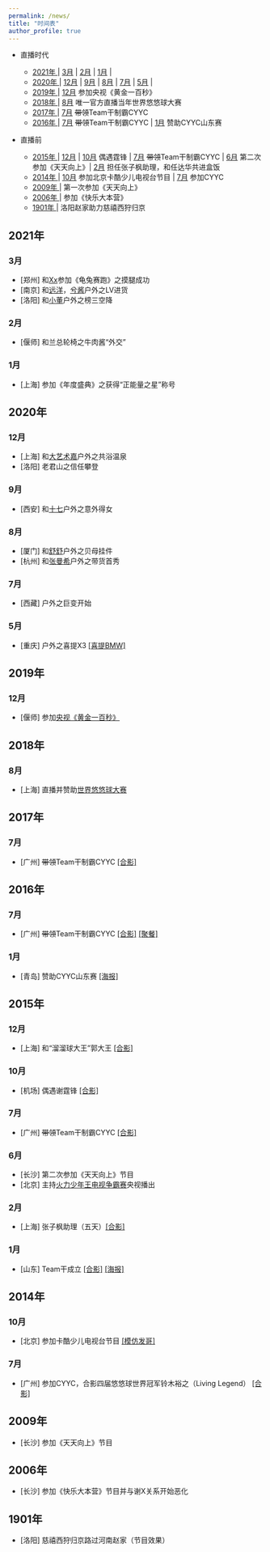```yaml
---
permalink: /news/
title: "时间表"
author_profile: true
---
```


- 直播时代

	- [ 2021年 ](#head2021)
		| [3月](#head202103) | [2月](#head202102) | [1月](#head202101) |
	- [ 2020年 ](#head2020)
		| [12月](#head202012) | [9月](#head202009) | [8月](#head202008) | [7月](#head202007) | [5月](#head202005) |
	- [ 2019年 ](#head2019)
		| [12月](#head201912) 参加央视《黄金一百秒》
	- [ 2018年 ](#head2018)
		| [8月](#head201808) 唯一官方直播当年世界悠悠球大赛
	- [ 2017年 ](#head2017)
		| [7月](#head201707) ~~带领~~Team干制霸CYYC	
	- [ 2016年 ](#head2016)
		| [7月](#head201607) ~~带领~~Team干制霸CYYC | [1月](#head201601) 赞助CYYC山东赛
		
- 直播前

	- [ 2015年 ](#head2015)
		| [12月](#head201512) | [10月](#head201510) 偶遇霆锋 | [7月](#head201507) ~~带领~~Team干制霸CYYC | [6月](#head201506) 第二次参加《天天向上》| [2月](#head201502) 担任张子枫助理，和任达华共进盒饭
	- [ 2014年 ](#head2014)
		| [10月](#head201410) 参加北京卡酷少儿电视台节目 | [7月](#head201407) 参加CYYC
	- [ 2009年 ](#head2014)
		| 第一次参加《天天向上》
	- [ 2006年 ](#head2006)
		| 参加《快乐大本营》
	- [ 1901年 ](#head1901)
		| 洛阳赵家助力慈禧西狩归京 

## <span id="head2021"> 2021年 </span>

### <span id="head202103"> 3月</span>

* [郑州] 和[Xx](https://www.douyu.com/1402692)参加《龟兔赛跑》之摸腿成功
* [南京] 和[远洋](https://www.douyu.com/37)，[兮酱](https://www.douyu.com/1347617)户外之LV进货
* [洛阳] 和[小董](https://www.douyu.com/11118)户外之榜三空降

### <span id="head202102"> 2月</span>

* [偃师] 和兰总轮椅之牛肉酱“外交”

### <span id="head202101"> 1月</span>

* [上海] 参加《年度盛典》之获得“正能量之星”称号

## <span id="head2020"> 2020年 </span>

### <span id="head202012"> 12月</span>

* [上海] 和[大艺术嘉](https://www.douyu.com/3917746)户外之共浴温泉
* [洛阳] 老君山之信任攀登

### <span id="head202009"> 9月</span>

* [西安] 和[十七](https://www.douyu.com/792252)户外之意外得女

### <span id="head202008"> 8月</span>

* [厦门] 和[舒舒](https://www.douyu.com/4612531)户外之贝母挂件
* [杭州] 和[张曼希](https://www.douyu.com/6727718)户外之带货首秀

### <span id="head202007"> 7月</span>

* [西藏] 户外之巨变开始

### <span id="head202005"> 5月</span>

* [重庆] 户外之喜提X3 [[喜提BMW]](/images/X3.jpg)

## <span id="head2019"> 2019年 </span>

### <span id="head201912"> 12月</span>

* [偃师] 参加[央视《黄金一百秒》](https://huolitangzhu.github.io/videos/)

## <span id="head2018"> 2018年 </span>

### <span id="head201808"> 8月</span>

* [上海] 直播并赞助[世界悠悠球大赛](http://wyyc2018.auldey.com/details/id/618.html) 

## <span id="head2017"> 2017年 </span>

### <span id="head201707"> 7月</span>

* [广州] ~~带领~~Team干制霸CYYC [[合影]](/images/2017CYYC.jpg) 
## <span id="head2016"> 2016年 </span>

### <span id="head201607"> 7月</span>

* [广州] ~~带领~~Team干制霸CYYC [[合影]](/images/2016CYYC.jpg) [[聚餐]](/images/Team干2016.jpg)

### <span id="head201601"> 1月</span>

* [青岛] 赞助CYYC山东赛 [[海报]](/images/2016山东赛.jpg) 

## <span id="head2015"> 2015年 </span>

### <span id="head201512"> 12月</span>

* [上海] 和“溜溜球大王”郭大王 [[合影]](/images/郭大王.jpg)

### <span id="head201510"> 10月</span>

* [机场] 偶遇谢霆锋 [[合影]](/images/谢霆锋.jpg)

### <span id="head201507"> 7月</span>

* [广州] ~~带领~~Team干制霸CYYC [[合影]](/images/2015CYYC.jpg) 

### <span id="head201506"> 6月</span>

* [长沙] 第二次参加《天天向上》节目
* [北京] 主持[火力少年王电视争霸赛](https://huolitangzhu.github.io/videos/)央视播出

### <span id="head201502"> 2月</span>

* [上海] 张子枫助理（五天）[[合影]](/images/张子枫.jpg)

### <span id="head201501"> 1月</span>

* [山东] Team干成立 [[合影]](/images/Team干成立.jpg) [[海报]](/images/Team干海报.jpg)

## <span id="head2014"> 2014年 </span>

### <span id="head201410"> 10月</span>

* [北京] 参加卡酷少儿电视台节目 [[模仿发哥]](/images/卡酷.jpg)

### <span id="head201407"> 7月</span>

* [广州] 参加CYYC，合影四届悠悠球世界冠军铃木裕之（Living Legend） [[合影]](/images/铃木裕之.jpg) 

## <span id="head2009"> 2009年 </span>

* [长沙] 参加《天天向上》节目

## <span id="head2006"> 2006年 </span>

* [长沙] 参加《快乐大本营》节目并与谢X关系开始恶化

## <span id="head1901"> 1901年 </span>

* [洛阳] 慈禧西狩归京路过河南赵家（节目效果）
